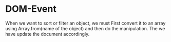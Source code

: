 # DOM-Event
When we want to sort or filter an object, we must First convert it to an array using Array.from(name of the object) and then do the manipulation. The we have update the document accordingly.
